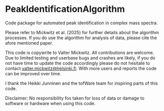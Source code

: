 # PeakIdentificationAlgorithm
Code package for automated peak identification in complex mass spectra. 

Please refer to Mickwitz et al. (2025) for further details about the algorithm processes. If you do use the algorithm for analysis of data, please cite the afore mentioned paper.

This code is copywrite to Valter Mickwitz. All contributions are welcome. Due to limited testing and userbase bugs and crashes are likely, if you do not have time to update the code accordingly please do not hesitate to contact valter.mickwitz@helsinki.fi. With more users and reports the code can be improved over time. 

I thank the Heikki Junninen and the tofWare team for inspiring parts of this code.

Disclaimer: No responsibility fos taken for loss of data or damage to software or hardware when using this code.

